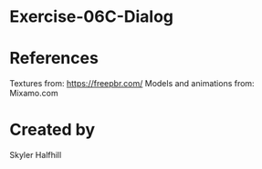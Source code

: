 # Exercise-06C-Dialog

# References

Textures from: https://freepbr.com/
Models and animations from: Mixamo.com

# Created by 
Skyler Halfhill

